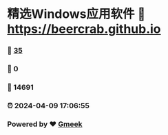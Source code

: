 # 精选Windows应用软件 :link: https://beercrab.github.io 
### :page_facing_up: [35](https://beercrab.github.io/tag.html) 
### :speech_balloon: 0 
### :hibiscus: 14691 
### :alarm_clock: 2024-04-09 17:06:55 
### Powered by :heart: [Gmeek](https://github.com/Meekdai/Gmeek)
